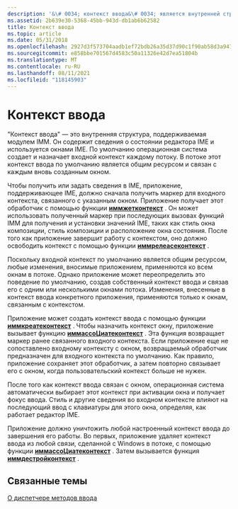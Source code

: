 ```yaml
---
description: '&\# 0034; контекст ввода&\# 0034; является внутренней структурой, поддерживаемой модулем IMM.'
ms.assetid: 2b639e30-5368-45bb-943d-db1ab6b62582
title: Контекст ввода
ms.topic: article
ms.date: 05/31/2018
ms.openlocfilehash: 2927d3f573704aadb1ef72bdb26a35d37d90c1f90ab58d3a947ee84f8f38f7c4
ms.sourcegitcommit: e858bbe701567d4583c50a11326e42d7ea51804b
ms.translationtype: MT
ms.contentlocale: ru-RU
ms.lasthandoff: 08/11/2021
ms.locfileid: "118145903"
---
```

# <a name="input-context"></a>Контекст ввода

"Контекст ввода" — это внутренняя структура, поддерживаемая модулем IMM. Он содержит сведения о состоянии редактора IME и используется окнами IME. По умолчанию операционная система создает и назначает входной контекст каждому потоку. В потоке этот контекст ввода по умолчанию является общим ресурсом и связан с каждым вновь созданным окном.

Чтобы получить или задать сведения в IME, приложение, поддерживающее IME, должно сначала получить маркер для входного контекста, связанного с указанным окном. Приложение получает этот обработчик с помощью функции [**иммжетконтекст**](/windows/desktop/api/Imm/nf-imm-immgetcontext) . Он может использовать полученный маркер при последующих вызовах функций IMM для получения и установки значений IME, таких как стиль окна композиции, стиль композиции и расположение окна состояния. После того как приложение завершит работу с контекстом, оно должно освободить контекст с помощью функции [**иммрелеасеконтекст**](/windows/desktop/api/Imm/nf-imm-immreleasecontext) .

Поскольку входной контекст по умолчанию является общим ресурсом, любые изменения, вносимые приложением, применяются ко всем окнам в потоке. Однако приложение может переопределить это поведение по умолчанию, создав собственный контекст ввода и связав его с одним или несколькими окнами потока. Изменения, внесенные в контекст ввода конкретного приложения, применяются только к окнам, связанным с контекстом.

Приложение может создать контекст ввода с помощью функции [**иммкреатеконтекст**](/windows/desktop/api/Imm/nf-imm-immcreatecontext) . Чтобы назначить контекст окну, приложение вызывает функцию [**иммассоЦиатеконтекст**](/windows/desktop/api/Imm/nf-imm-immassociatecontext) . Эта функция возвращает маркер ранее связанного входного контекста. Если приложение еще не сопоставлено входному контексту с окном, возвращаемый обработчик предназначен для входного контекста по умолчанию. Как правило, приложение сохраняет этот обработчик, а затем повторно связывает его с окном, когда пользовательский контекст больше не нужен.

После того как контекст ввода связан с окном, операционная система автоматически выбирает этот контекст при активации окна и получает фокус ввода. Стиль и другие сведения во входном контексте влияют на последующий ввод с клавиатуры для этого окна, определяя, как работает редактор IME.

Приложение должно уничтожить любой настроенный контекст ввода до завершения его работы. Во первых, приложение удаляет контекст ввода из любой связи, сделанной с Windows в потоке, с помощью функции [**иммассоЦиатеконтекст**](/windows/desktop/api/Imm/nf-imm-immassociatecontext) . Затем вызывается функция [**иммдестройконтекст**](/windows/desktop/api/Imm/nf-imm-immdestroycontext) .

## <a name="related-topics"></a>Связанные темы

<dl> <dt>

[О диспетчере методов ввода](about-input-method-manager.md)
</dt> </dl>

 

 



